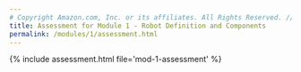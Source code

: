 ```yaml
---
# Copyright Amazon.com, Inc. or its affiliates. All Rights Reserved. // SPDX-License-Identifier: CC-BY-SA-4.0
title: Assessment for Module 1 - Robot Definition and Components
permalink: /modules/1/assessment.html
---
```


{% include assessment.html file='mod-1-assessment' %}
